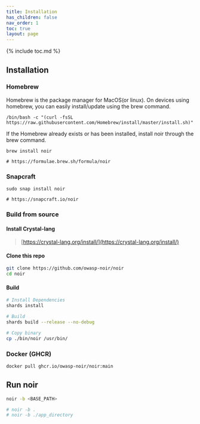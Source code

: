 ```yaml
---
title: Installation
has_children: false
nav_order: 1
toc: true
layout: page
---
```


{% include toc.md %}

## Installation
### Homebrew
Homebrew is the package manager for MacOS(or linux). On devices using homebrew, you can easily install/update using the brew command.

```shell
/bin/bash -c "(curl -fsSL https://raw.githubusercontent.com/Homebrew/install/master/install.sh)"
```

If the Homebrew already exists or has been installed, install noir through the brew command.

```shell
brew install noir

# https://formulae.brew.sh/formula/noir
```

### Snapcraft

```shell
sudo snap install noir

# https://snapcraft.io/noir
```

### Build from source
#### Install Crystal-lang

> [https://crystal-lang.org/install/](https://crystal-lang.org/install/)

#### Clone this repo
```bash
git clone https://github.com/owasp-noir/noir
cd noir
```

#### Build
```bash
# Install Dependencies
shards install

# Build
shards build --release --no-debug

# Copy binary
cp ./bin/noir /usr/bin/
```

### Docker (GHCR)

```bash
docker pull ghcr.io/owasp-noir/noir:main
```

## Run noir

```bash
noir -b <BASE_PATH>

# noir -b .
# noir -b ./app_directory
```